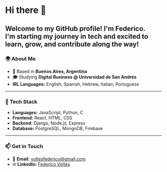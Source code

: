 # Hi there 👋  

Welcome to my GitHub profile! I'm Federico.  
I'm starting my journey in tech and excited to learn, grow, and contribute along the way!
---

### 🌍 About Me  
- 📍 Based in **Buenos Aires, Argentina**  
- 🎓 Studying **Digital Business @ Universidad de San Andrés**
- **IRL Languages:** English, Spanish, Hebrew, Italian, Portuguese

---

### 🧰 Tech Stack  
- **Languages:** JavaScript, Python, C
- **Frontend:** React, HTML, CSS  
- **Backend:** Django, Node.js, Express  
- **Database:** PostgreSQL, MongoDB, Firebase  

---

### 📫 Get in Touch  
- 📧 **Email:** voltesfederico@gmail.com  
- 🌐 **LinkedIn:** [Federico Voltes](https://www.linkedin.com/in/federico-voltes/)  
